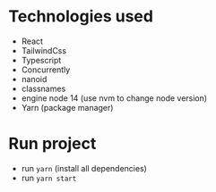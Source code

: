 # Technologies used
- React
- TailwindCss
- Typescript
- Concurrently
- nanoid
- classnames
- engine node 14 (use nvm to change node version)
- Yarn (package manager)


# Run project
- run `yarn` (install all dependencies)
- run `yarn start`
